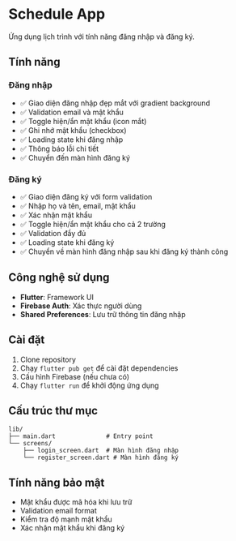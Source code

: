 # Schedule App

Ứng dụng lịch trình với tính năng đăng nhập và đăng ký.

## Tính năng

### Đăng nhập
- ✅ Giao diện đăng nhập đẹp mắt với gradient background
- ✅ Validation email và mật khẩu
- ✅ Toggle hiện/ẩn mật khẩu (icon mắt)
- ✅ Ghi nhớ mật khẩu (checkbox)
- ✅ Loading state khi đăng nhập
- ✅ Thông báo lỗi chi tiết
- ✅ Chuyển đến màn hình đăng ký

### Đăng ký
- ✅ Giao diện đăng ký với form validation
- ✅ Nhập họ và tên, email, mật khẩu
- ✅ Xác nhận mật khẩu
- ✅ Toggle hiện/ẩn mật khẩu cho cả 2 trường
- ✅ Validation đầy đủ
- ✅ Loading state khi đăng ký
- ✅ Chuyển về màn hình đăng nhập sau khi đăng ký thành công

## Công nghệ sử dụng

- **Flutter**: Framework UI
- **Firebase Auth**: Xác thực người dùng
- **Shared Preferences**: Lưu trữ thông tin đăng nhập

## Cài đặt

1. Clone repository
2. Chạy `flutter pub get` để cài đặt dependencies
3. Cấu hình Firebase (nếu chưa có)
4. Chạy `flutter run` để khởi động ứng dụng

## Cấu trúc thư mục

```
lib/
├── main.dart              # Entry point
└── screens/
    ├── login_screen.dart  # Màn hình đăng nhập
    └── register_screen.dart # Màn hình đăng ký
```

## Tính năng bảo mật

- Mật khẩu được mã hóa khi lưu trữ
- Validation email format
- Kiểm tra độ mạnh mật khẩu
- Xác nhận mật khẩu khi đăng ký

